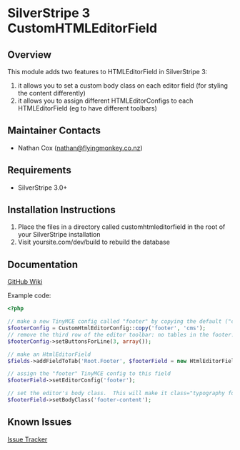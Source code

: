 SilverStripe 3 CustomHTMLEditorField
===================================

Overview
--------------

This module adds two features to HTMLEditorField in SilverStripe 3:

1. it allows you to set a custom body class on each editor field (for styling the content differently)
2. it allows you to assign different HTMLEditorConfigs to each HTMLEditorField (eg to have different toolbars)




Maintainer Contacts
-------------------
*  Nathan Cox (<nathan@flyingmonkey.co.nz>)


Requirements
------------
* SilverStripe 3.0+


Installation Instructions
-------------------------

1. Place the files in a directory called customhtmleditorfield in the root of your SilverStripe installation
2. Visit yoursite.com/dev/build to rebuild the database


Documentation
-------------
[GitHub Wiki](https://github.com/nathancox/silverstripe-customhtmleditorfield/wiki)


Example code:
```php
<?php

// make a new TinyMCE config called "footer" by copying the default ("cms") config
$footerConfig = CustomHtmlEditorConfig::copy('footer', 'cms');
// remove the third row of the editor toolbar: no tables in the footer!
$footerConfig->setButtonsForLine(3, array());

// make an HtmlEditorField
$fields->addFieldToTab('Root.Footer', $footerField = new HtmlEditorField('FooterText', 'Footer'));

// assign the "footer" TinyMCE config to this field
$footerField->setEditorConfig('footer');

// set the editor's body class.  This will make it class="typography footer-content"
$footerField->setBodyClass('footer-content');
```



Known Issues
------------
[Issue Tracker](https://github.com/nathancox/silverstripe-customhtmleditorfield/issues)